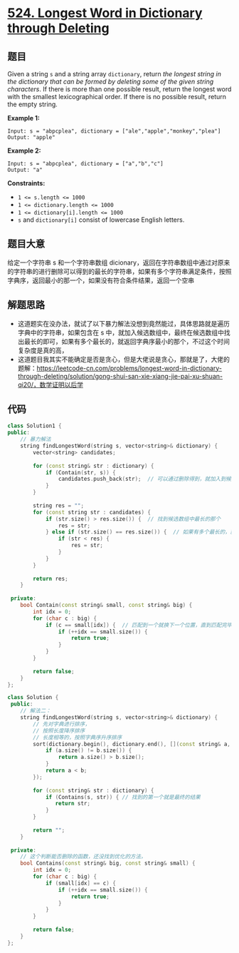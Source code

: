 # [524. Longest Word in Dictionary through Deleting](https://leetcode.com/problems/longest-word-in-dictionary-through-deleting/)

## 题目

Given a string `s` and a string array `dictionary`, return *the longest string in the dictionary that can be formed by deleting some of the given string characters*. If there is more than one possible result, return the longest word with the smallest lexicographical order. If there is no possible result, return the empty string.

 

**Example 1:**

```
Input: s = "abpcplea", dictionary = ["ale","apple","monkey","plea"]
Output: "apple"
```

**Example 2:**

```
Input: s = "abpcplea", dictionary = ["a","b","c"]
Output: "a"
```

 

**Constraints:**

- `1 <= s.length <= 1000`
- `1 <= dictionary.length <= 1000`
- `1 <= dictionary[i].length <= 1000`
- `s` and `dictionary[i]` consist of lowercase English letters.

## 题目大意

给定一个字符串 s 和一个字符串数组 dicionary，返回在字符串数组中通过对原来的字符串的进行删除可以得到的最长的字符串，如果有多个字符串满足条件，按照字典序，返回最小的那一个，如果没有符合条件结果，返回一个空串

## 解题思路

* 这道题实在没办法，就试了以下暴力解法没想到竟然能过，具体思路就是遍历字典中的字符串，如果包含在 s 中，就加入候选数组中，最终在候选数组中找出最长的即可，如果有多个最长的，就返回字典序最小的那个，不过这个时间复杂度是真的高，
* 这道题目我其实不能确定是否是贪心，但是大佬说是贪心，那就是了，大佬的题解：https://leetcode-cn.com/problems/longest-word-in-dictionary-through-deleting/solution/gong-shui-san-xie-xiang-jie-pai-xu-shuan-qi20/，数学证明以后学

## 代码

`````c++
class Solution1 {
public:
    // 暴力解法
    string findLongestWord(string s, vector<string>& dictionary) {
        vector<string> candidates;
        
        for (const string& str : dictionary) {
            if (Contain(str, s)) {
                candidates.push_back(str);  // 可以通过删除得到，就加入到候选数组中，
            }
        }
        
        string res = "";
        for (const string str : candidates) {
            if (str.size() > res.size()) {  // 找到候选数组中最长的那个
                res = str;
            } else if (str.size() == res.size()) {  // 如果有多个最长的，就返回字典许最小的那个即可
                if (str < res) {
                    res = str;
                }
            }
        }
        
        return res;
    }
    
 private:
    bool Contain(const string& small, const string& big) {
        int idx = 0;
        for (char c : big) {
            if (c == small[idx]) {  // 匹配到一个就换下一个位置，直到匹配完毕
                if (++idx == small.size()) {
                    return true;
                }
            }
        }
        
        return false;
    }
};

class Solution {
 public:
    // 解法二：
    string findLongestWord(string s, vector<string>& dictionary) {
        // 先对字典进行排序，
        // 按照长度降序排序
        // 长度相等的，按照字典序升序排序
        sort(dictionary.begin(), dictionary.end(), [](const string& a, const string& b) -> bool {
            if (a.size() != b.size()) {
                return a.size() > b.size();
            }
            return a < b;
        });
        
        for (const string& str : dictionary) {
            if (Contains(s, str)) { // 找到的第一个就是最终的结果
               return str;
            }
        }
        
        return "";
    }
    
 private:
    // 这个判断能否删除的函数，还没找到优化的方法，
    bool Contains(const string& big, const string& small) {
        int idx = 0;
        for (char c : big) {
            if (small[idx] == c) {
                if (++idx == small.size()) {
                    return true;
                }
            }
        }
        
        return false;
    }
};
`````

